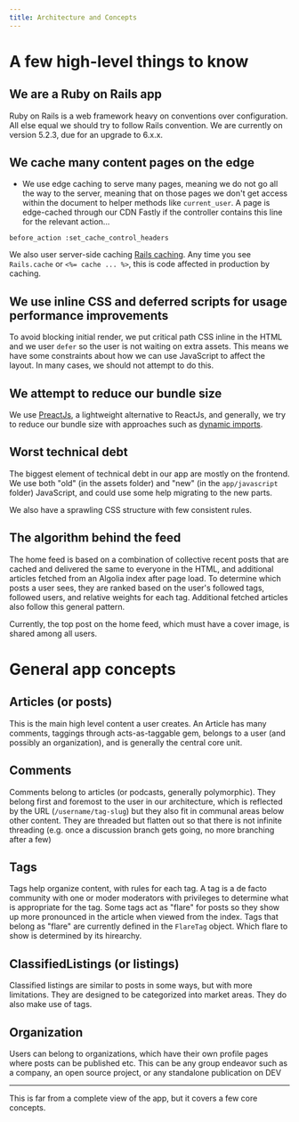 ```yaml
---
title: Architecture and Concepts
---
```


# A few high-level things to know

## We are a Ruby on Rails app

Ruby on Rails is a web framework heavy on conventions over configuration. All else equal we should try to follow Rails convention. We are currently on version 5.2.3, due for an upgrade to 6.x.x.

## We cache many content pages on the edge

- We use edge caching to serve many pages, meaning we do not go all the way to the server, meaning that on those pages we don't get access within the document to helper methods like `current_user`. A page is edge-cached through our CDN Fastly if the controller contains this line for the relevant action...

```
before_action :set_cache_control_headers
```

We also user server-side caching [Rails caching](https://guides.rubyonrails.org/caching_with_rails.html). Any time you see `Rails.cache` or `<%= cache ... %>`, this is code affected in production by caching. 

## We use inline CSS and deferred scripts for usage performance improvements

To avoid blocking initial render, we put critical path CSS inline in the HTML and we user `defer` so the user is not waiting on extra assets. This means we have some constraints about how we can use JavaScript to affect the layout. In many cases, we should not attempt to do this.

## We attempt to reduce our bundle size

We use [PreactJs](https://preactjs.com/), a lightweight alternative to ReactJs, and generally, we try to reduce our bundle size with approaches such as [dynamic imports](https://dev.to/goenning/how-we-reduced-our-initial-jscss-size-by-67-3ac0).

## Worst technical debt

The biggest element of technical debt in our app are mostly on the frontend. We use both "old" (in the assets folder) and "new" (in the `app/javascript` folder) JavaScript, and could use some help migrating to the new parts.

We also have a sprawling CSS structure with few consistent rules.

## The algorithm behind the feed

The home feed is based on a combination of collective recent posts that are cached and delivered the same to everyone in the HTML, and additional articles fetched from an Algolia index after page load. To determine which posts a user sees, they are ranked based on the user's followed tags, followed users, and relative weights for each tag. Additional fetched articles also follow this general pattern.

Currently, the top post on the home feed, which must have a cover image, is shared among all users.

# General app concepts

## Articles (or posts)

This is the main high level content a user creates. An Article has many comments, taggings through acts-as-taggable gem, belongs to a user (and possibly an organization), and is generally the central core unit.

## Comments

Comments belong to articles (or podcasts, generally polymorphic). They belong first and foremost to the user in our architecture, which is reflected by the URL (`/username/tag-slug`) but they also fit in communal areas below other content. They are threaded but flatten out so that there is not infinite threading (e.g. once a discussion branch gets going, no more branching after a few)

## Tags

Tags help organize content, with rules for each tag. A tag is a de facto community with one or moder moderators with privileges to determine what is appropriate for the tag. Some tags act as "flare" for posts so they show up more pronounced in the article when viewed from the index. Tags that belong as "flare" are currently defined in the `FlareTag` object. Which flare to show is determined by its hirearchy.

## ClassifiedListings (or listings)

Classified listings are similar to posts in some ways, but with more limitations. They are designed to be categorized into market areas. They do also make use of tags.

## Organization

Users can belong to organizations, which have their own profile pages where posts can be published etc. This can be any group endeavor such as a company, an open source project, or any standalone publication on DEV

***

This is far from a complete view of the app, but it covers a few core concepts.